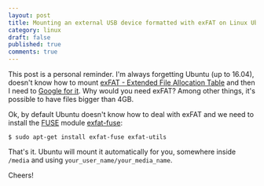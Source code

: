 ```yaml
---
layout: post
title: Mounting an external USB device formatted with exFAT on Linux Ubuntu
category: linux
draft: false
published: true
comments: true
---
```


This post is a personal reminder. I'm always forgetting Ubuntu (up to 16.04), doesn't know how to mount [exFAT - Extended File Allocation Table](https://en.wikipedia.org/wiki/ExFAT) and then I need to [Google for it](http://unixnme.blogspot.co.uk/2016/04/how-to-mount-exfat-partition-in-ubuntu.html). Why would you need exFAT? Among other things, it's possible to have files bigger than 4GB.

<!--more-->

Ok, by default Ubuntu doesn't know how to deal with exFAT and we need to install the [FUSE](https://en.wikipedia.org/wiki/Filesystem_in_Userspace) module [exfat-fuse](https://github.com/relan/exfat):

```
$ sudo apt-get install exfat-fuse exfat-utils
```

That's it. Ubuntu will mount it automatically for you, somewhere inside `/media` and using `your_user_name/your_media_name`.

Cheers!
